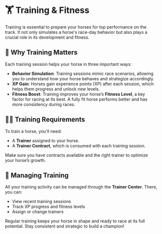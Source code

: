 # 🏋️ Training & Fitness

Training is essential to prepare your horses for top performance on the track. It not only simulates a horse's race-day behavior but also plays a crucial role in its development and fitness.

## 🎯 Why Training Matters

Each training session helps your horse in three important ways:

- **Behavior Simulation**: Training sessions mimic race scenarios, allowing you to understand how your horse behaves and strategize accordingly.
- **XP Gain**: Horses gain experience points (XP) after each session, which helps them progress and unlock new levels.
- **Fitness Boost**: Training improves your horse’s **Fitness Level**, a key factor for racing at its best. A fully fit horse performs better and has more consistency during races.

## 🧑‍🏫 Training Requirements

To train a horse, you'll need:

- A **Trainer** assigned to your horse.
- A **Trainer Contract**, which is consumed with each training session.

Make sure you have contracts available and the right trainer to optimize your horse’s growth.

## 📍 Managing Training

All your training activity can be managed through the **Trainer Center**. There, you can:

- View recent training sessions
- Track XP progress and fitness levels
- Assign or change trainers

Regular training keeps your horse in shape and ready to race at its full potential. Stay consistent and strategic to build a champion!

